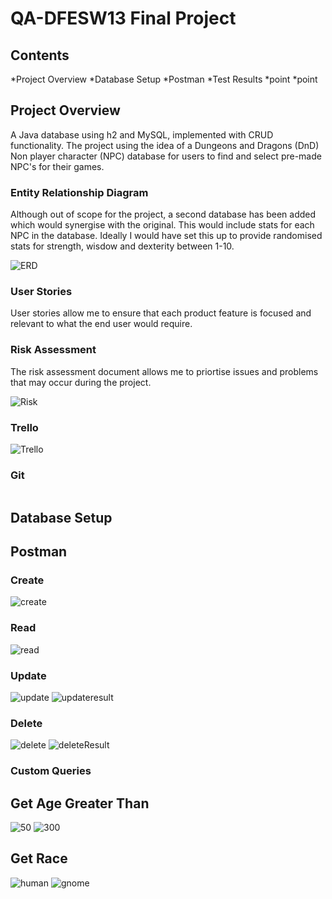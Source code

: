 # QA-DFESW13 Final Project
## Contents

*Project Overview
*Database Setup
*Postman
*Test Results
*point
*point

## Project Overview

A Java database using h2 and MySQL, implemented with CRUD functionality.
The project using the idea of a Dungeons and Dragons (DnD) Non player character (NPC) database for users to find and select pre-made NPC's for their games.

### Entity Relationship Diagram 

Although out of scope for the project, a second database has been added which would synergise with the original.
This would include stats for each NPC in the database. Ideally I would have set this up to provide randomised stats for strength, wisdow and dexterity between 1-10.

![ERD](https://github.com/LeonRobi/NPC_Database/blob/Images/DndNPC_Images/ERD.PNG)

### User Stories

User stories allow me to ensure that each product feature is focused and relevant to what the end user would require.
  
 <add user stories>
  

### Risk Assessment 

The risk assessment document allows me to priortise issues and problems that may occur during the project.

![Risk](https://github.com/LeonRobi/NPC_Database/blob/Images/DndNPC_Images/Risk%20Assessment.PNG)
    
### Trello
  
![Trello](https://github.com/LeonRobi/NPC_Database/blob/Images/DndNPC_Images/Trello%20Board.PNG)
  
### Git

<image>
  
 ## Database Setup
  
 ## Postman
  
 ### Create
  
  ![create](https://github.com/LeonRobi/NPC_Database/blob/Images/DndNPC_Images/Postman/Create%20NPC.PNG)
  
 ### Read
  
  ![read](https://github.com/LeonRobi/NPC_Database/blob/Images/DndNPC_Images/Postman/Read%20getNPC.PNG)
  
 ### Update
  
  ![update](https://github.com/LeonRobi/NPC_Database/blob/Images/DndNPC_Images/Postman/update%20npc.PNG)
  ![updateresult](https://github.com/LeonRobi/NPC_Database/blob/Images/DndNPC_Images/Postman/update%20result%20age%20increase%20and%20alignment%20change.PNG)
  
 ### Delete
  
  ![delete](https://github.com/LeonRobi/NPC_Database/blob/Images/DndNPC_Images/Postman/delete%20npc.PNG)
  ![deleteResult](https://github.com/LeonRobi/NPC_Database/blob/Images/DndNPC_Images/Postman/delete%20result.PNG)
  
 ### Custom Queries
  
 ## Get Age Greater Than
  
  ![50](https://github.com/LeonRobi/NPC_Database/blob/Images/DndNPC_Images/Postman/getAgeGreaterThan50.PNG)
  ![300](https://github.com/LeonRobi/NPC_Database/blob/Images/DndNPC_Images/Postman/ageGreaterThan300.PNG)
  
 ## Get Race
  
  ![human](https://github.com/LeonRobi/NPC_Database/blob/Images/DndNPC_Images/Postman/getrace%20human.PNG)
  ![gnome](https://github.com/LeonRobi/NPC_Database/blob/Images/DndNPC_Images/Postman/get%20race%20gnome.PNG)
  
  

